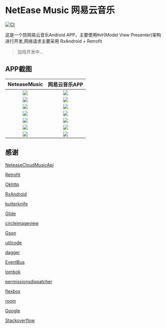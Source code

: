 # NetEase Music 网易云音乐
[![CI](https://travis-ci.org/shellhub/NetEaseMusic.svg?branch=master)](https://travis-ci.org/shellhub/NetEaseMusic)

这是一个防网易云音乐Android APP，主要使用`MVP`(Model View Presenter)架构进行开发,网络请求主要采用 RxAndroid + Retrofit

> 加班开发中...

## APP截图

NeteaseMusic            |  网易云音乐APP
:-------------------------:|:-------------------------:
![](capture/login.png)  |  ![](capture/main.png)
![](capture/local.png)  |  ![](capture/album.png)
![](capture/profile.png) | ![](capture/permission.png)
![](capture/comment.png) | ![](capture/search_entry.png)
![](capture/search_video.png) | ![](capture/search_artist.png)
![](capture/play.png) | ![](capture/controller.png)
![](capture/hot_fragment.png) | ![](capture/playlist.png)
## 感谢
[NeteaseCloudMusicApi](https://github.com/Binaryify/NeteaseCloudMusicApi)

[Retrofit](https://github.com/square/retrofit)

[Okhttp](https://github.com/square/okhttp)

[RxAndroid](https://github.com/ReactiveX/RxAndroid)

[butterknife](https://github.com/JakeWharton/butterknife)

[Glide](https://github.com/bumptech/glide)

[circleimageview](https://github.com/hdodenhof/CircleImageView)

[Gson](https://github.com/google/gson)

[utilcode](https://github.com/Blankj/AndroidUtilCode)

[dagger](https://github.com/google/dagger)

[EventBus](https://github.com/greenrobot/EventBus)

[lombok](https://github.com/rzwitserloot/lombok)

[permissionsdispatcher](https://github.com/permissions-dispatcher/PermissionsDispatcher)

[flexbox](https://github.com/google/flexbox-layout)

[room](https://developer.android.com/topic/libraries/architecture/room)

[Google](https://www.google.com)

[Stackoverflow](https://stackoverflow.com/users/9106684/shellhub)

